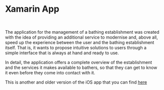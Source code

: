 # Xamarin App

&nbsp;

The application for the management of a bathing establishment was created with the idea of providing an additional service to modernise and, above all, speed up the experience between the user and the bathing establishment itself. 
That is, it wants to propose intuitive solutions to users through a simple interface that is always at hand and ready to use.

In detail, the application offers a complete overview of the establishment and the services it makes available to bathers, so that they can get to know it even before they come into contact with it.

This is another and older version of the iOS app that you can find [here](https://github.com/ettorezamponi/Umbrella)
